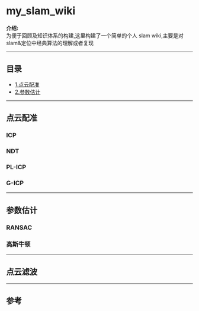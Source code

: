 # my_slam_wiki
**介绍:**    
为便于回顾及知识体系的构建,这里构建了一个简单的个人 slam wiki,主要是对slam&定位中经典算法的理解或者复现

---

## 目录
+ [1.点云配准](##点云配准 )  
+ [2.参数估计](##参数估计)



---

## 点云配准 
###  ICP  
### NDT  
### PL-ICP  
### G-ICP  
---

##  参数估计
### RANSAC  
### 高斯牛顿  
---

## 点云滤波

---

## 参考






